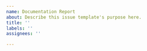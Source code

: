 ```yaml
---
name: Documentation Report
about: Describe this issue template's purpose here.
title: ''
labels: ''
assignees: ''

---
```




